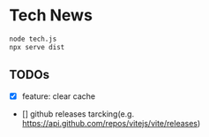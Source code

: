 # Tech News


```bash
node tech.js
npx serve dist
```


## TODOs

- [x] feature: clear cache
- [] github releases tarcking(e.g. <https://api.github.com/repos/vitejs/vite/releases>)
